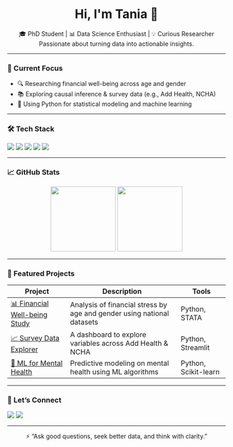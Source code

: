 <h1 align="center">Hi, I'm Tania 👋</h1>
<p align="center">
  🎓 PhD Student | 📊 Data Science Enthusiast | 💡 Curious Researcher<br>
  Passionate about turning data into actionable insights.
</p>

---

### 🚀 Current Focus

- 🔍 Researching financial well-being across age and gender
- 📚 Exploring causal inference & survey data (e.g., Add Health, NCHA)
- 🤖 Using Python for statistical modeling and machine learning

---

### 🛠️ Tech Stack

<p>
  <img src="https://img.shields.io/badge/Python-3776AB?style=flat&logo=python&logoColor=white" />
  <img src="https://img.shields.io/badge/R-276DC3?style=flat&logo=r&logoColor=white" />
  <img src="https://img.shields.io/badge/Stata-27408B?style=flat" />
  <img src="https://img.shields.io/badge/SQL-4479A1?style=flat&logo=postgresql&logoColor=white" />
  <img src="https://img.shields.io/badge/GitHub-181717?style=flat&logo=github&logoColor=white" />
</p>

---

### 📈 GitHub Stats

<p align="center">
  <img src="https://github-readme-stats.vercel.app/api?username=taniaakter&show_icons=true&theme=radical" height="150" />
  <img src="https://github-readme-stats.vercel.app/api/top-langs/?username=taniaakter&layout=compact&theme=radical" height="150" />
</p>

---

### 📌 Featured Projects

| Project | Description | Tools |
|--------|-------------|-------|
| [📊 Financial Well-being Study](https://github.com/taniaakter/financial-wellbeing) | Analysis of financial stress by age and gender using national datasets | Python, STATA |
| [📈 Survey Data Explorer](https://github.com/taniaakter/survey-explorer) | A dashboard to explore variables across Add Health & NCHA | Python, Streamlit |
| [🧠 ML for Mental Health](https://github.com/taniaakter/mental-health-ml) | Predictive modeling on mental health using ML algorithms | Python, Scikit-learn |

---

### 💬 Let’s Connect

<p>
  <a href="https://www.linkedin.com/in/taniaakter"><img src="https://img.shields.io/badge/LinkedIn-blue?style=flat&logo=linkedin&logoColor=white" /></a>
  <a href="mailto:taniaakter@email.com"><img src="https://img.shields.io/badge/Email-red?style=flat&logo=gmail&logoColor=white" /></a>
</p>

---

<p align="center">
  ⚡ “Ask good questions, seek better data, and think with clarity.”  
</p>
